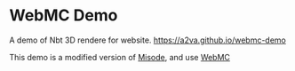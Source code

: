 # WebMC Demo
 
A demo of Nbt 3D rendere for website.
https://a2va.github.io/webmc-demo

This demo is a modified version of [Misode](https://github.com/misode), and use [WebMC](https://github.com/misode/webmc)
